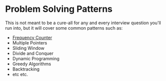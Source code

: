 # Problem Solving Patterns

This is not meant to be a cure-all for any and every interview question you'll run into, but it will cover some common patterns such as:
- [Frequency Counter](https://github.com/rmdpalo/JS-algorithms-and-data-structures/tree/main/Problem%20Solving%20Patterns/Frequency%20Counter%20Pattern)
- Multiple Pointers
- Sliding Window
- Divide and Conquer
- Dynamic Programming
- Greedy Algorithms
- Backtracking
- etc etc.
